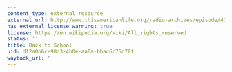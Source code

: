 ```yaml
---
content_type: external-resource
external_url: http://www.thisamericanlife.org/radio-archives/episode/474/back-to-school
has_external_license_warning: true
license: https://en.wikipedia.org/wiki/All_rights_reserved
status: ''
title: Back to School
uid: d12a0b6c-98d3-4b0e-aa0a-bbac6c75d78f
wayback_url: ''
---
```

